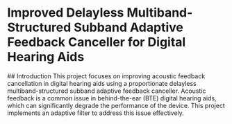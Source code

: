 # Improved Delayless Multiband-Structured Subband Adaptive Feedback Canceller for Digital Hearing Aids
<pr>
## Introduction <pr>
This project focuses on improving acoustic feedback cancellation in digital hearing aids using a proportionate delayless multiband-structured subband adaptive feedback canceller. Acoustic feedback is a common issue in behind-the-ear (BTE) digital hearing aids, which can significantly degrade the performance of the device. This project implements an adaptive filter to address this issue effectively.
